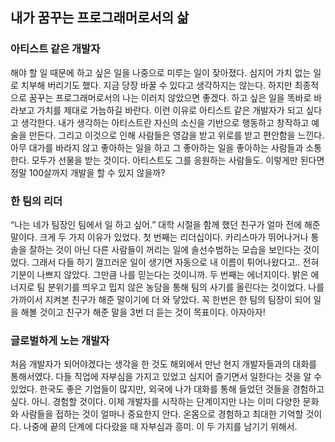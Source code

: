 ## 내가 꿈꾸는 프로그래머로서의 삶


### 아티스트 같은 개발자 

해야 할 일 때문에 하고 싶은 일을 나중으로 미루는 일이 잦아졌다. 심지어 가치 없는 일로 치부해 버리기도 했다. 지금 당장 바꿀 수 있다고 생각하지는 않는다. 하지만 최종적으로 꿈꾸는 프로그래머로서의 나는 이러지 않았으면 좋겠다. 하고 싶은 일을 똑바로 바라보고 가치를 제대로 가늠하길 바란다. 이런 이유로 아티스트 같은 개발자가 되고 싶다고 생각한다. 내가 생각하는 아티스트란 자신의 소신을 기반으로 행동하고 창작하고 예술을 만든다. 그리고 이것으로 인해 사람들은 영감을 받고 위로를 받고 편안함을 느낀다. 아무 대가를 바라지 않고 좋아하는 일을 하고 그 좋아하는 일을 좋아하는 사람들과 소통한다. 모두가 선물을 받는 것이다. 아티스트도 그를 응원하는 사람들도. 이렇게만 된다면 정말 100살까지 개발을 할 수 있지 않을까?


### 한 팀의 리더

“나는 네가 팀장인 팀에서 일 하고 싶어.” 대학 시절을 함께 했던 친구가 얼마 전에 해준 말이다. 크게 두 가지 이유가 있었다. 첫 번째는 리더십이다. 카리스마가 뛰어나거나 통솔을 잘하는 것이 아닌 다른 사람들이 꺼리는 일에 솔선수범하는 모습을 보인다는 것이었다. 그래서 다들 하기 껄끄러운 일이 생기면 자동으로 내 이름이 튀어나왔다고.. 전혀 기분이 나쁘지 않았다. 그만큼 나를 믿는다는 것이니까. 두 번째는 에너지이다. 밝은 에너지로 팀 분위기를 띄우고 밉지 않은 농담을 통해 팀의 사기를 올린다는 것이었다. 나를 가까이서 지켜본 친구가 해준 말이기에 더 와 닿았다. 꼭 한번은 한 팀의 팀장이 되어 일을 해볼 것이고 친구가 해준 말을 3번 더 듣는 것이 목표이다. 아자아자!


### 글로벌하게 노는 개발자 

처음 개발자가 되어야겠다는 생각을 한 것도 해외에서 만난 현지 개발자들과의 대화를 통해서였다. 다들 직업에 자부심을 가지고 있었고 심지어 즐기면서 일한다는 것을 알 수 있었다. 한국도 좋은 기업들이 많지만, 외국에 나가 대화를 통해 들었던 것들을 경험하고 싶다. 아니. 경험할 것이다. 이제 개발자를 시작하는 단계이지만 나는 이미 다양한 문화와 사람들을 접하는 것이 얼마나 중요한지 안다. 온몸으로 경험하고 최대한 기억할 것이다. 나중에 끝의 단계에 다다랐을 때 자부심과 흥미. 이 두 가지를 남기기 위해서.